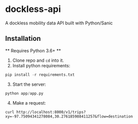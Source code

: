 # dockless-api
A dockless mobility data API built with Python/Sanic

## Installation
** Requires Python 3.6+ **

1. Clone repo and `cd` into it.
2. Install python requirements:
```python
pip install -r requirements.txt
```
3. Start the server:
```python
python app/app.py
```

4. Make a request:
```shell
curl http://localhost:8000/v1/trips?xy=-97.75094341278084,30.276185988411257&flow=destination
```
